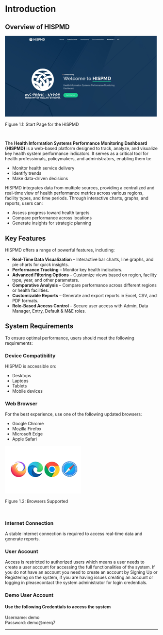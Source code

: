 
# Introduction

## Overview of HISPMD


   <img src="assets/pictures/start_page.jpeg" alt="login page" width="500"/>

Figure 1.1: Start Page for the HISPMD

<br>

The **Health Information Systems Performance Monitoring Dashboard (HISPMD)** is a web-based platform designed to track, analyze, and visualize key health system performance indicators. It serves as a critical tool for health professionals, policymakers, and administrators, enabling them to:

- Monitor health service delivery
- Identify trends
- Make data-driven decisions

HISPMD integrates data from multiple sources, providing a centralized and real-time view of health performance metrics across various regions, facility types, and time periods. Through interactive charts, graphs, and reports, users can:

- Assess progress toward health targets
- Compare performance across locations
- Generate insights for strategic planning

## Key Features

HISPMD offers a range of powerful features, including:

- **Real-Time Data Visualization** – Interactive bar charts, line graphs, and pie charts for quick insights.
- **Performance Tracking** – Monitor key health indicators.
- **Advanced Filtering Options** – Customize views based on region, facility type, year, and other parameters.
- **Comparative Analysis** – Compare performance across different regions or health facilities.
- **Customizable Reports** – Generate and export reports in Excel, CSV, and PDF formats.
- **Role-Based Access Control** – Secure user access with Admin, Data Manager, Entry, Default & M&E roles.

## System Requirements

To ensure optimal performance, users should meet the following requirements:

### Device Compatibility
HISPMD is accessible on:
- Desktops
- Laptops
- Tablets
- Mobile devices

### Web Browser
For the best experience, use one of the following updated browsers:
- Google Chrome
- Mozilla Firefox
- Microsoft Edge
- Apple Safari

<img src="assets/browsers/browsers.png" alt="Ministry of Health Logo" width="250"/>

Figure 1.2: Browsers Supported

<br>

### Internet Connection
A stable internet connection is required to access real-time data and generate reports.

### User Account
Access is restricted to authorized users which means a user needs to create a user account for accessing the full functionalities of the system. If you do not have an account you need to create an account by Signing Up or Registering on the system, if you are having issues creating an account or logging in pleasecontact the system administrator for login credentials.

### Demo User Account
#### Use the following Credentials to access the system
Username: demo
<br>
Password: demo@merq7

---
